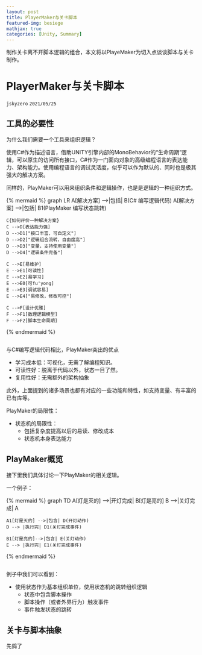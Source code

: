 ```yaml
---
layout: post
title: PlayerMaker与关卡脚本
featured-img: besiege
mathjax: true
categories: [Unity, Summary]
---
```


制作关卡离不开脚本逻辑的组合，本文将以PlayeMaker为切入点谈谈脚本与关卡制作。

<!--more-->


# PlayerMaker与关卡脚本
`jskyzero` `2021/05/25`


## 工具的必要性

为什么我们需要一个工具来组织逻辑？

使用C#作为描述语言，借助UNITY引擎内部的MonoBehavior的“生命周期”逻辑，可以原生的访问所有接口，C#作为一门面向对象的高级编程语言的表达能力、架构能力。使用编程语言的调试灵活度，似乎可以作为默认的、同时也是极其强大的解决方案。

同样的，PlayMaker可以用来组织条件和逻辑操作，也是是逻辑的一种组织方式。

<div style="overflow:scroll">
{% mermaid %}
graph LR
    A[解决方案] -->|包括| B(C# 编写逻辑代码)
    A[解决方案] -->|包括| B1(PlayMaker 编写状态跳转)
    
    C{如何评价一种解决方案}
    C -->D[表达能力强]
    D -->D1["接口丰富，可自定义"]
    D -->D2["逻辑组合流转，自由度高"]
    D -->D3["变量，支持使用变量"]
    D -->D4["逻辑条件完备"]

    C -->E[易维护]
    E -->E1[可读性]
    E -->E2[易学习]
    E -->E0[可fu'yong]
    E -->E3[调试容易]
    E -->E4["易修改，修改可控"]

    C -->F[设计优雅]
    F -->F1[数理逻辑模型]
    F -->F2[脚本生命周期]  
{% endmermaid %}
</div>


与C#编写逻辑代码相比，PlayMaker突出的优点
+ 学习成本低：可视化，无需了解编程知识。
+ 可读性好：脱离于代码以外，状态一目了然。
+ 复用性好：无需额外的架构抽象

此外，上面提到的诸多场景也都有对应的一些功能和特性，如支持变量、有丰富的已有库等。

PlayMaker的局限性：
+ 状态机的局限性：
  + 包括复杂度提高以后的易读、修改成本
  + 状态机本身表达能力

## PlayMaker概览

接下里我们具体讨论一下PlayMaker的相关逻辑。

一个例子：

<div style="overflow:scroll">
{% mermaid %}
graph TD
    A[灯是灭的] -->|开灯完成| B[灯是亮的]
    B -->|关灯完成| A

    A1[灯是灭的] -->|包含| D(开灯动作)
    D --> |执行完| D1(关灯完成事件)
    
    B1[灯是亮的]-->|包含| E(关灯动作)
    E --> |执行完| E1(关灯完成事件)
{% endmermaid %}
</div>

例子中我们可以看到：

+ 使用状态作为基本组织单位，使用状态机的跳转组织逻辑
  + 状态中包含脚本操作
  + 脚本操作（或者外界行为）触发事件
  + 事件触发状态的跳转

<!-- ### 教程：灯的开关

+ 状态
+ 事件
+ 状态机的跳转
+ 操作：GUI组件（点击）
+ 事件


### 教程：宝箱的开关

+ 过渡状态
+ 操作：动画播放

### 教程：触发器

+ 触发器
+ 触发器脚本，事件
+ 操作：GUI TEXT

### 尝试：自定义脚本

+ 模板
+ 注释 -->

## 关卡与脚本抽象

先鸽了